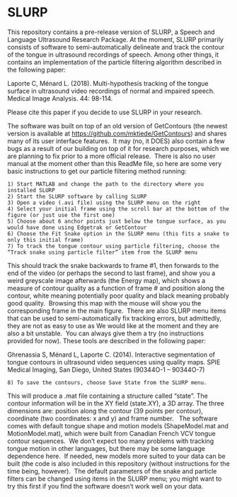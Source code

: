 # SLURP

This repository contains a pre-release version of SLURP, a Speech and Language Ultrasound Research Package.  At the moment, SLURP primarily consists of software to semi-automatically delineate and track the contour of the tongue in ultrasound recordings of speech.  Among other things, it contains an implementation of the particle filtering algorithm described in the following paper:

Laporte C, Ménard L. (2018). Multi-hypothesis tracking of the tongue surface in ultrasound video recordings of normal and impaired speech. Medical Image Analysis. 44: 98-114.

Please cite this paper if you decide to use SLURP in your research.

The software was built on top of an old version of GetContours (the newest version is available at https://github.com/mktiede/GetContours) and shares many of its user interface features.  It may (no, it DOES) also contain a few bugs as a result of our building on top of it for research purposes, which we are planning to fix prior to a more official release.  There is also no user manual at the moment other than this ReadMe file, so here are some very basic instructions to get our particle filtering method running:

	1) Start MATLAB and change the path to the directory where you installed SLURP
	2) Start the SLURP software by calling SLURP
	3) Open a video (.avi file) using the SLURP menu on the right
	4) Select your initial frame using the scroll bar at the bottom of the figure (or just use the first one)
	5) Choose about 6 anchor points just below the tongue surface, as you would have done using Edgetrak or GetContour
	6) Choose the Fit Snake option in the SLURP menu (this fits a snake to only this initial frame)
	7) To track the tongue contour using particle filtering, choose the “Track snake using particle filter” item from the SLURP menu

This should track the snake backwards to frame #1, then forwards to the end of the video (or perhaps the second to last frame), and show you a weird greyscale image afterwards (the Energy map), which shows a measure of contour quality as a function of frame # and position along the contour, white meaning potentially poor quality and black meaning probably good quality.  Browsing this map with the mouse will show you the corresponding frame in the main figure.  There are also SLURP menu items that can be used to semi-automatically fix tracking errors, but admittedly, they are not as easy to use as We would like at the moment and they are also a bit unstable.  You can always give them a try (no instructions provided for now).  These tools are described in the following paper:

Ghrenassia S, Ménard L, Laporte C. (2014). Interactive segmentation of tongue contours in ultrasound video sequences using quality maps. SPIE Medical Imaging, San Diego, United States (90344O-1 – 90344O-7)
	
	8) To save the contours, choose Save State from the SLURP menu. 

This will produce a .mat file containing a structure called “state”.  The contour information will be in the XY field (state.XY), a 3D array.  The three dimensions are: position along the contour (39 points per contour), coordinate (two coordinates: x and y) and frame number.
 
The software comes with default tongue shape and motion models (ShapeModel.mat and MotionModel.mat), which were built from Canadian French VCV tongue contour sequences.  We don’t expect too many problems with tracking tongue motion in other languages, but there may be some language dependence here.  If needed, new models more suited to your data can be built (the code is also included in this repository (without instructions for the time being, however).  The default parameters of the snake and particle filters can be changed using items in the SLURP menu; you might want to try this first if you find the software doesn’t work well on your data.  
